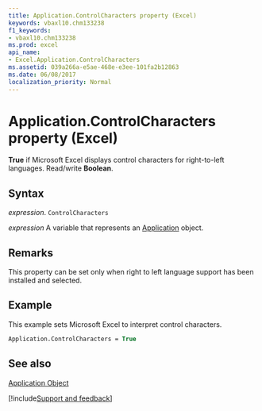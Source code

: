 ```yaml
---
title: Application.ControlCharacters property (Excel)
keywords: vbaxl10.chm133238
f1_keywords:
- vbaxl10.chm133238
ms.prod: excel
api_name:
- Excel.Application.ControlCharacters
ms.assetid: 039a266a-e5ae-468e-e3ee-101fa2b12863
ms.date: 06/08/2017
localization_priority: Normal
---
```



# Application.ControlCharacters property (Excel)

 **True** if Microsoft Excel displays control characters for right-to-left languages. Read/write **Boolean**.


## Syntax

_expression_. `ControlCharacters`

_expression_ A variable that represents an [Application](Excel.Application-graph-property.md) object.


## Remarks

This property can be set only when right to left language support has been installed and selected.


## Example

This example sets Microsoft Excel to interpret control characters.


```vb
Application.ControlCharacters = True
```


## See also


[Application Object](Excel.Application(object).md)

[!include[Support and feedback](~/includes/feedback-boilerplate.md)]